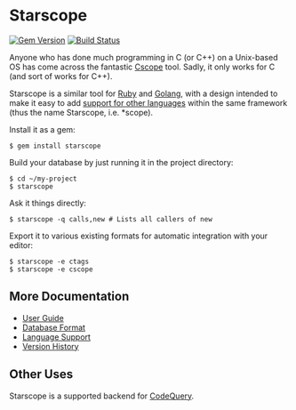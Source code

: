 Starscope
=========

[![Gem Version](https://badge.fury.io/rb/starscope.png)](http://badge.fury.io/rb/starscope)
[![Build Status](https://travis-ci.org/eapache/starscope.svg?branch=master)](https://travis-ci.org/eapache/starscope)

Anyone who has done much programming in C (or C++) on a Unix-based OS has come
across the fantastic [Cscope](http://cscope.sourceforge.net/) tool. Sadly, it
only works for C (and sort of works for C++).

Starscope is a similar tool for [Ruby](https://www.ruby-lang.org/) and
[Golang](http://golang.org/), with a design intended to make it easy to add
[support for other languages](doc/LANGUAGE_SUPPORT.md) within the same framework
(thus the name Starscope, i.e. \*scope).

Install it as a gem:
```
$ gem install starscope
```

Build your database by just running it in the project directory:
```
$ cd ~/my-project
$ starscope
```

Ask it things directly:
```
$ starscope -q calls,new # Lists all callers of new
```

Export it to various existing formats for automatic integration with your editor:
```
$ starscope -e ctags
$ starscope -e cscope
```

More Documentation
------------------

 * [User Guide](doc/USER_GUIDE.md)
 * [Database Format](doc/DB_FORMAT.md)
 * [Language Support](doc/LANGUAGE_SUPPORT.md)
 * [Version History](CHANGELOG.md)

Other Uses
----------

Starscope is a supported backend for
[CodeQuery](https://github.com/ruben2020/codequery).

